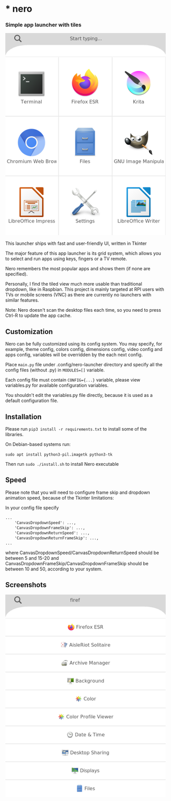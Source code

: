 # * nero

### Simple app launcher with tiles

![nero-launcher](img/screen1.png)

This launcher ships with fast and user-friendly UI, written in Tkinter

The major feature of this app launcher is its grid system, which allows you to select and run apps using keys, fingers or a TV remote.

Nero remembers the most popular apps and shows them (if none are specified).

Personally, I find the tiled view much more usable than traditional dropdown, like in Raspbian.
This project is mainly targeted at RPI users with TVs or mobile screens (VNC) as there are currently no launchers with similar features.

Note: Nero doesn't scan the desktop files each time, so you need to press Ctrl-R to update the app cache.

## Customization

Nero can be fully customized using its config system.
You may specify, for example, theme config, colors config, dimensions config, video config and apps config, variables will be overridden by the each next config.

Place `main.py` file under .config/nero-launcher directory and specify all the config files (without .py) in `MODULES=[]` variable.

Each config file must contain `CONFIG={...}` variable, please view variables.py for available configuration variables.

You shouldn't edit the variables.py file directly, because it is used as a default configuration file.

## Installation

Please run `pip3 install -r requirements.txt` to install some of the libraries.

On Debian-based systems run:

`sudo apt install python3-pil.imagetk python3-tk`

Then run `sudo ./install.sh` to install Nero executable

## Speed

Please note that you will need to configure frame skip and dropdown animation speed, because of the Tkinter limitations:

In your config file specify

```
...
    'CanvasDropdownSpeed': ...,
    'CanvasDropdownFrameSkip': ...,
    'CanvasDropdownReturnSpeed': ...,
    'CanvasDropdownReturnFrameSkip': ...,
...
```

where CanvasDropdownSpeed/CanvasDropdownReturnSpeed should be between 5 and 15-20 and CanvasDropdownFrameSkip/CanvasDropdownFrameSkip should be between 10 and 50, according to your system.

## Screenshots

![nero-launcher dropdown](img/screen2.png)
